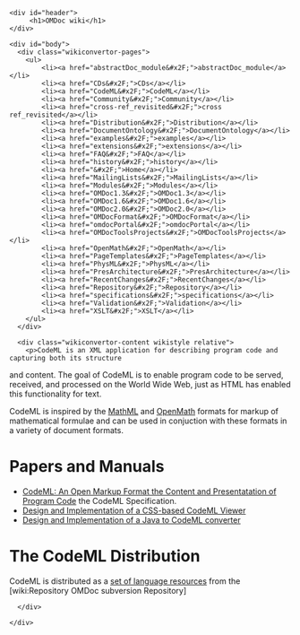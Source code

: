 <!doctype html>
<!--[if lt IE 7 ]> <html lang="en-us" dir="ltr" class="no-js ie6"> <![endif]-->
<!--[if IE 7 ]>    <html lang="en-us" dir="ltr" class="no-js ie7"> <![endif]-->
<!--[if IE 8 ]>    <html lang="en-us" dir="ltr" class="no-js ie8"> <![endif]-->
<!--[if IE 9 ]>    <html lang="en-us" dir="ltr" class="no-js ie9"> <![endif]-->
<!--[if (gt IE 9)|!(IE)]><!--> <html lang="en-us" dir="ltr" class="no-js"> <!--<![endif]-->
<head>
  <meta http-equiv="X-UA-Compatible" content="IE=Edge;chrome=1" >
  <meta charset="utf-8">

  <title>CodeML || OMDoc Wiki</title>

  <meta name="viewport" content="width=device-width, initial-scale=1.0">

  <link rel="stylesheet" href="/public/css/style.css" >
  <link rel="stylesheet" href="/public/css/docs.css" >

</head>
<body>
  <div id="container" class="wikiconvertor"> 
    <b class="border-a"></b>
    <b class="border-b"></b>
    <b class="border-c"></b>
    <b class="border-d"></b>

    <div id="header">
         <h1>OMDoc wiki</h1> 
    </div>

    <div id="body">
      <div class="wikiconvertor-pages">
        <ul>
            <li><a href="abstractDoc_module&#x2F;">abstractDoc_module</a></li>
            <li><a href="CDs&#x2F;">CDs</a></li>
            <li><a href="CodeML&#x2F;">CodeML</a></li>
            <li><a href="Community&#x2F;">Community</a></li>
            <li><a href="cross-ref_revisited&#x2F;">cross ref_revisited</a></li>
            <li><a href="Distribution&#x2F;">Distribution</a></li>
            <li><a href="DocumentOntology&#x2F;">DocumentOntology</a></li>
            <li><a href="examples&#x2F;">examples</a></li>
            <li><a href="extensions&#x2F;">extensions</a></li>
            <li><a href="FAQ&#x2F;">FAQ</a></li>
            <li><a href="history&#x2F;">history</a></li>
            <li><a href="&#x2F;">Home</a></li>
            <li><a href="MailingLists&#x2F;">MailingLists</a></li>
            <li><a href="Modules&#x2F;">Modules</a></li>
            <li><a href="OMDoc1.3&#x2F;">OMDoc1.3</a></li>
            <li><a href="OMDoc1.6&#x2F;">OMDoc1.6</a></li>
            <li><a href="OMDoc2.0&#x2F;">OMDoc2.0</a></li>
            <li><a href="OMDocFormat&#x2F;">OMDocFormat</a></li>
            <li><a href="omdocPortal&#x2F;">omdocPortal</a></li>
            <li><a href="OMDocToolsProjects&#x2F;">OMDocToolsProjects</a></li>
            <li><a href="OpenMath&#x2F;">OpenMath</a></li>
            <li><a href="PageTemplates&#x2F;">PageTemplates</a></li>
            <li><a href="PhysML&#x2F;">PhysML</a></li>
            <li><a href="PresArchitecture&#x2F;">PresArchitecture</a></li>
            <li><a href="RecentChanges&#x2F;">RecentChanges</a></li>
            <li><a href="Repository&#x2F;">Repository</a></li>
            <li><a href="specifications&#x2F;">specifications</a></li>
            <li><a href="Validation&#x2F;">Validation</a></li>
            <li><a href="XSLT&#x2F;">XSLT</a></li>
        </ul>
      </div>

      <div class="wikiconvertor-content wikistyle relative">
        <p>CodeML is an XML application for describing program code and capturing both its structure
and content. The goal of CodeML is to enable program code to be served, received, and
processed on the World Wide Web, just as HTML has enabled this functionality for text.</p>
<p>CodeML is inspired by the <a href="http://w3.org/Math/">MathML</a> and 
<a href="http://www.openmath.org">OpenMath</a> formats for markup of mathematical formulae and can be used in conjuction with
these formats in a variety of document formats.</p>
<h1 id="papers-and-manuals">Papers and Manuals</h1>
<ul>
<li><a href="https://svn.omdoc.org/repos/codeml/doc/spec/codeml.pdf">CodeML: An Open Markup Format the Content and Presentatation of Program Code</a>  the CodeML Specification.</li>
<li><a href="https://svn.omdoc.org/repos/codeml/doc/dhital_cssviewer.pdf">Design and Implementation of a CSS-based CodeML Viewer</a></li>
<li><a href="https://svn.omdoc.org/repos/codeml/doc/rabin_java_converter.pdf">Design and Implementation of a Java to  CodeML converter</a></li>
</ul>
<h1 id="the-codeml-distribution">The CodeML Distribution</h1>
<p>CodeML is distributed as a <a href="https://trac.omdoc.org/OMDoc/browser/codeml">set of language resources</a> from the [wiki:Repository OMDoc subversion Repository]</p>

      </div>

    </div>
  </div>

  <script src="//ajax.googleapis.com/ajax/libs/jquery/1.6.1/jquery.js"></script>
  <script>window.jQuery || document.write('<script src="/public/js/jquery.min.js"><\/script>')</script>

  <script src="//cdnjs.cloudflare.com/ajax/libs/json2/20110223/json2.js"></script>
  <script>window.JSON || document.write("<script src='/public/js/json2.js'>\x3C/script>")</script>

  <script src="//cdnjs.cloudflare.com/ajax/libs/underscore.js/1.1.6/underscore-min.js"></script>
  <script>window._ || document.write("<script src='/public/js/underscore.min.js'>\x3C/script>")</script>

  <script src="//cdnjs.cloudflare.com/ajax/libs/backbone.js/0.5.0/backbone-min.js"></script>
  <script>window.Backbone || document.write("<script src='/public/js/backbone.min.js'>\x3C/script>")</script>

  <script src="/public/js/script.js"></script>

</body>
</html>
